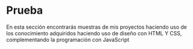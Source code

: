 # Prueba
En esta sección encontrarás muestras de mis proyectos haciendo uso de los conocimiento adquiridos haciendo uso de diseño con HTML Y CSS, complementando la programación con JavaScript
